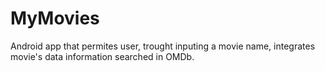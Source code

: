 # MyMovies
Android app that permites user, trought inputing a movie name, integrates movie's data information searched in OMDb.
